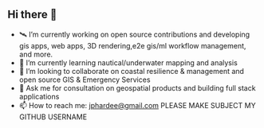 ## Hi there 👋

- 🛰️ I’m currently working on open source contributions and developing gis apps, web apps, 3D rendering,e2e gis/ml workflow management, and more.
- 🌊 I’m currently learning nautical/underwater mapping and analysis
- 🤿 I’m looking to collaborate on coastal resilience & management and open source GIS & Emergency Services
- 💬 Ask me for consultation on geospatial products and building full stack applications
- 📫 How to reach me: jphardee@gmail.com PLEASE MAKE SUBJECT MY GITHUB USERNAME
<!--
**jph6366/jph6366** is a ✨ _special_ ✨ repository because its `README.md` (this file) appears on your GitHub profile.

Here are some ideas to get you started:

-->
